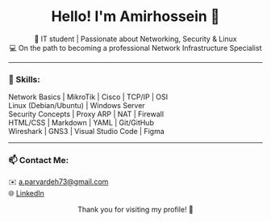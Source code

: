 <h1 align="center">Hello! I'm Amirhossein 👋</h1>

<p align="center">
🎯 IT student | Passionate about Networking, Security & Linux<br>
💻 On the path to becoming a professional Network Infrastructure Specialist
</p>

---

### 🧠 Skills:

Network Basics | MikroTik | Cisco | TCP/IP | OSI  
Linux (Debian/Ubuntu) | Windows Server  
Security Concepts | Proxy ARP | NAT | Firewall  
HTML/CSS | Markdown | YAML | Git/GitHub  
Wireshark | GNS3 | Visual Studio Code | Figma

---

### 📫 Contact Me:

✉️ a.parvardeh73@gmail.com  
🌐 [LinkedIn](https://linkedin.com/in/amirhossein73)

<p align="center">
Thank you for visiting my profile! 🙏  
</p>
